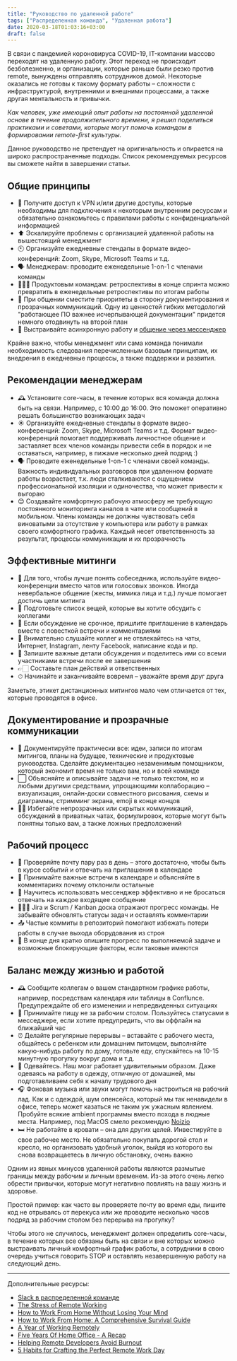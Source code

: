 ```yaml
---
title: "Руководство по удаленной работе"
tags: ["Распределенная команда", "Удаленная работа"]
date: 2020-03-18T01:03:16+03:00
draft: false
---
```


В связи с пандемией короновируса COVID-19, IT-компании массово переходят на удаленную работу. Этот переход не происходит безболезненно, и организации,
которые раньше были резко против remote, вынуждены отправлять сотрудников домой. Некоторые оказались не готовы к такому формату работы – сложности с
инфраструктурой, внутренними и внешними процессами, а также другая ментальность и привычки.

_Как человек, уже имеющий опыт работы на постоянной удаленной основе в течение продолжительного времени, я решил поделиться практиками и советами,
которые могут помочь командам в формировании remote-first культуры._

Данное руководство не претендует на оригинальность и опирается на широко распространенные подходы.
Список рекомендуемых ресурсов вы сможете найти в завершении статьи.

<!--more-->

## Общие принципы

- 🔐 Получите доступ к VPN и/или другие доступы, которые необходимы для подключения к некоторым внутренним ресурсам и
обязательно ознакомьтесь с правилами работы с конфиденциальной информацией
- ⬆️ Эскалируйте проблемы с организацией удаленной работы на вышестоящий менеджмент
- 🕙 Организуйте ежедневные стендапы в формате видео-конференций: Zoom, Skype, Microsoft Teams и т.д.
- 🗣 Менеджерам: проводите еженедельные 1-on-1 с членами команды
- 🙇🏼‍♂️ Продуктовым командам: ретроспективы в конце спринта можно превратить в еженедельные ретроспективы по итогам работы
- 📃 При общении сместите приоритеты в сторону документирования и прозрачных коммуникаций.
Одну из ценностей гибких методологий "работающее ПО важнее исчерпывающей документации" придется немного отодвинуть на второй план
- 💬 Выстраивайте асинхронную работу и [общение через мессенджер](https://akrisanov.com/posts/2018/how-to-slack/)

Крайне важно, чтобы менеджмент или сама команда понимали необходимость следования перечисленным базовым принципам,
их внедрения в ежедневные процессы, а также поддержки и развития.

## Рекомендации менеджерам

- 🕰 Установите core-часы, в течение которых вся команда должна быть на связи. Например, с 10:00 до 16:00. Это поможет оперативно решать большинство возникающих задач
- ☀️ Организуйте ежедневные стендапы в формате видео-конференций: Zoom, Skype, Microsoft Teams и т.д. Формат видео-конференций помогает поддерживать личностное общение и заставляет всех членов команды привести себя в порядок и не оставаться, например, в пижаме несколько дней подряд :)
- 🗣 Проводите еженедельные 1-on-1 с членами своей команды. Важность индивидуальных разговоров при удаленном формате работы возрастает, т.к. люди сталкиваются с ощущением профессиональной изоляции и одиночества, что может привести к выгораю
- 😊 Создавайте комфортную рабочую атмосферу не требующую постоянного мониторинга каналов в чате или сообщений в мобильном. Члены команды не должны чувствовать себя виноватыми за отсутствие у компьютера или работу в рамках своего комфортного графика. Каждый несет ответственность за результат, процессы коммуникации и их прозрачность

## Эффективные митинги

- 🎥 Для того, чтобы лучше понять собеседника, используйте видео-конференции вместо чатов или голосовых звонков.
Иногда невербальное общение (жесты, мимика лица и т.д.) лучше помогает достичь цели митинга
- 📝 Подготовьте список вещей, которые вы хотите обсудить с коллегами
- 📅 Если обсуждение не срочное, пришлите приглашение в календарь вместе с повесткой встречи и комментариями
- 📵 Внимательно слушайте коллег и не отвлекайтесь на чаты, Интернет, Instagram, ленту Facebook, написание кода и пр.
- 📝 Запишите важные детали обсуждения и поделитесь ими со всеми участниками встречи после ее завершения
- 👉🏻 Составьте план действий и ответственных
- ⏱ Начинайте и заканчивайте вовремя – уважайте время друг друга

Заметьте, этикет дистанционных митингов мало чем отличается от тех, которые проводятся в офисе.

## Документирование и прозрачные коммуникации

- 📃 Документируйте практически все: идеи, записи по итогам митингов, планы на будущее, технические и продуктовые руководства.
Сделайте документацию незаменимым помощником, который экономит время не только вам, но и всей команде
- ⬜️ Объясняйте и описывайте задачи не только текстом, но и любыми другими средствами, упрощающими коллаборацию – визуализация,
онлайн-доски совместного рисования, схемы и диаграммы, стримминг экрана, emoji в конце концов
- ✋🏻 Избегайте непрозрачных или скрытых коммуникаций, обсуждений в приватных чатах, формулировок, которые могут быть понятны только вам,
а также ложных предположений

## Рабочий процесс

- 💌 Проверяйте почту пару раз в день – этого достаточно, чтобы быть в курсе событий и отвечать на приглашения в календаре
- 📆 Принимайте важные встречи в календаре и объясняйте в комментариях почему отклонили остальные
- 💬 Научитесь использовать мессенджер эффективно и не бросаться отвечать на каждое входящее сообщение
- 👨🏼‍💻 Jira и Scrum / Kanban доска отражают прогресс команды. Не забывайте обновлять статусы задач и оставлять комментарии
- 📤 Частые коммиты в репозиторий помогают избежать потери работы в случае выхода оборудования из строя
- 🌃 В конце дня кратко опишите прогресс по выполняемой задаче и возможные блокирующие факторы, если таковые имеются

## Баланс между жизнью и работой

- 🕰 Сообщите коллегам о вашем стандартном графике работы, например, посредствам календаря или таблицы в Conflunce.
Предупреждайте об его изменении и непредвиденных ситуациях
- 🍜 Принимайте пищу не за рабочим столом. Пользуйтесь статусами в месседжере, если хотите предупредить, что вы оффлайн на ближайший час
- ⏰ Делайте регулярные перерывы – вставайте с рабочего места, общайтесь с ребенком или домашним питомцем, выполняйте какую-нибудь работу по дому, готовьте еду, спускайтесь на 10-15 минутную прогулку вокруг дома и т.д.
- 👔 Одевайтесь. Наш мозг работает удивительным образом. Даже одеваясь на работу в одежду, отличную от домашней, мы подготавливаем себя к началу трудового дня
- 🎧 Фоновая музыка или звуки могут помочь настроиться на рабочий лад. Как и с одеждой, шум опенсейса, который мы так ненавидели в офисе,
теперь может казаться не таким уж ужасным явлением. Пробуйте всякие ambient программы вместо похода в людные места.
Например, под MacOS смело рекомендую [Noizio](https://noiz.io)
- 🛏 Не работайте в кровати – она для других целей. Инвестируйте в свое рабочее место.
Не обязательно покупать дорогой стол и кресло, но организовать удобный уголок, выйдя из которого вы снова возвращаетесь в личную обстановку, очень важно

Одним из явных минусов удаленной работы являются размытые границы между рабочим и личным временем.
Из-за этого очень легко обрести привычки, которые могут негативно повлиять на вашу жизнь и здоровье.

Простой пример:
как часто вы проверяете почту во время еды, пишите код не отрываясь от перекуса или же проводите несколько часов подряд за рабочим столом без перерыва на прогулку?

Чтобы этого не случилось, менеджмент должен определить core-часы, в течение которых все обязаны быть на связи и вне которых можно выстраивать
личный комфортный график работы, а сотрудники в свою очередь учиться говорить STOP и оставлять незавершенную работу на следующий день.

---

Дополнительные ресурсы:

- [Slack в распределенной команде](https://akrisanov.com/posts/2018/how-to-slack/)
- [The Stress of Remote Working](https://hackernoon.com/the-stress-of-remote-working-38be5bdcf4da)
- [How to Work From Home Without Losing Your Mind](https://www.wired.com/story/how-to-work-from-home-without-losing-your-mind/)
- [How to Work From Home: A Comprehensive Survival Guide](https://learn.g2.com/how-to-work-from-home)
- [A Year of Working Remotely](https://mikeindustries.com/blog/archive/2019/08/a-year-of-working-remotely)
- [Five Years Of Home Office - A Recap](https://spinscale.de/posts/2018-05-08-five-years-homeoffice.html)
- [Helping Remote Developers Avoid Burnout](https://blog.digitalocean.com/avoiding-burnout/)
- [5 Habits for Crafting the Perfect Remote Work Day](https://doist.com/blog/remote-work-habits/)
